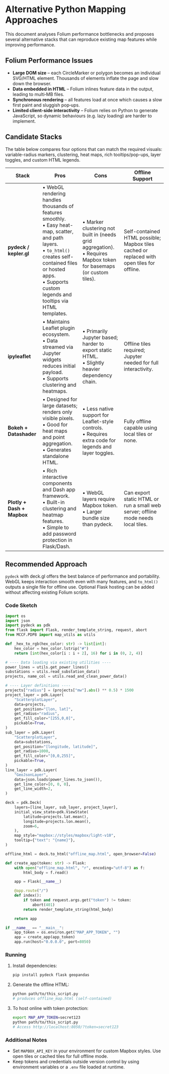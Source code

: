 # Alternative Python Mapping Approaches

This document analyses Folium performance bottlenecks and proposes several alternative stacks that can reproduce existing map features while improving performance.

## Folium Performance Issues

* **Large DOM size** – each CircleMarker or polygon becomes an individual SVG/HTML element. Thousands of elements inflate the page and slow down the browser.
* **Data embedded in HTML** – Folium inlines feature data in the output, leading to multi‑MB files.
* **Synchronous rendering** – all features load at once which causes a slow first paint and sluggish pop‑ups.
* **Limited client‑side interactivity** – Folium relies on Python to generate JavaScript, so dynamic behaviours (e.g. lazy loading) are harder to implement.

## Candidate Stacks

The table below compares four options that can match the required visuals: variable-radius markers, clustering, heat maps, rich tooltips/pop-ups, layer toggles, and custom HTML legends.

| Stack | Pros | Cons | Offline Support |
|------|------|------|---------------|
| **pydeck / kepler.gl** | • WebGL rendering handles thousands of features smoothly.<br>• Easy heat-map, scatter, and path layers.<br>• `to_html()` creates self-contained files or hosted apps.<br>• Supports custom legends and tooltips via HTML templates.| • Marker clustering not built in (needs grid aggregation).<br>• Requires Mapbox token for basemaps (or custom tiles). | Self-contained HTML possible; Mapbox tiles cached or replaced with open tiles for offline. |
| **ipyleaflet** | • Maintains Leaflet plugin ecosystem.<br>• Data streamed via Jupyter widgets reduces initial payload.<br>• Supports clustering and heatmaps.| • Primarily Jupyter based; harder to export static HTML.<br>• Slightly heavier dependency chain.| Offline tiles required; Jupyter needed for full interactivity. |
| **Bokeh + Datashader** | • Designed for large datasets; renders only visible pixels.<br>• Good for heat maps and point aggregation.<br>• Generates standalone HTML.| • Less native support for Leaflet-style controls.<br>• Requires extra code for legends and layer toggles.| Fully offline capable using local tiles or none. |
| **Plotly + Dash + Mapbox** | • Rich interactive components and Dash app framework.<br>• Built-in clustering and heatmap features.<br>• Simple to add password protection in Flask/Dash.| • WebGL layers require Mapbox token.<br>• Larger bundle size than pydeck.| Can export static HTML or run a small web server; offline mode needs local tiles. |

## Recommended Approach

`pydeck` with deck.gl offers the best balance of performance and portability. WebGL keeps interaction smooth even with many features, and `to_html()` outputs a single file for offline use. Optional Flask hosting can be added without affecting existing Folium scripts.

### Code Sketch

```python
import os
import json
import pydeck as pdk
from flask import Flask, render_template_string, request, abort
from MCCF.PDP8 import map_utils as utils

def _hex_to_rgb(hex_color: str) -> list[int]:
    hex_color = hex_color.lstrip("#")
    return [int(hex_color[i : i + 2], 16) for i in (0, 2, 4)]

# ---- Data loading via existing utilities ----
power_lines = utils.get_power_lines()
substations = utils.read_substation_data()
projects, name_col = utils.read_and_clean_power_data()

# ---- Layer definitions ----
projects["radius"] = (projects["mw"].abs() ** 0.5) * 1500
project_layer = pdk.Layer(
    "ScatterplotLayer",
    data=projects,
    get_position="[lon, lat]",
    get_radius="radius",
    get_fill_color="[255,0,0]",
    pickable=True,
)
sub_layer = pdk.Layer(
    "ScatterplotLayer",
    data=substations,
    get_position="[longitude, latitude]",
    get_radius=1000,
    get_fill_color="[0,0,255]",
    pickable=True,
)
line_layer = pdk.Layer(
    "GeoJsonLayer",
    data=json.loads(power_lines.to_json()),
    get_line_color=[0, 0, 0],
    get_line_width=2,
)

deck = pdk.Deck(
    layers=[line_layer, sub_layer, project_layer],
    initial_view_state=pdk.ViewState(
        latitude=projects.lat.mean(),
        longitude=projects.lon.mean(),
        zoom=6,
    ),
    map_style="mapbox://styles/mapbox/light-v10",
    tooltip={"text": "{name}"},
)

offline_html = deck.to_html("offline_map.html", open_browser=False)

def create_app(token: str) -> Flask:
    with open("offline_map.html", "r", encoding="utf-8") as f:
        html_body = f.read()

    app = Flask(__name__)

    @app.route("/")
    def index():
        if token and request.args.get("token") != token:
            abort(401)
        return render_template_string(html_body)

    return app

if __name__ == "__main__":
    app_token = os.environ.get("MAP_APP_TOKEN", "")
    app = create_app(app_token)
    app.run(host="0.0.0.0", port=8050)
```

### Running

1. Install dependencies:
   ```bash
   pip install pydeck flask geopandas
   ```
2. Generate the offline HTML:
   ```bash
   python path/to/this_script.py
   # produces offline_map.html (self-contained)
   ```
3. To host online with token protection:
   ```bash
   export MAP_APP_TOKEN=secret123
   python path/to/this_script.py
   # Access http://localhost:8050/?token=secret123
   ```

### Additional Notes
* Set `MAPBOX_API_KEY` in your environment for custom Mapbox styles. Use open tiles or cached tiles for full offline mode.
* Keep tokens and credentials outside version control by using environment variables or a `.env` file loaded at runtime.
